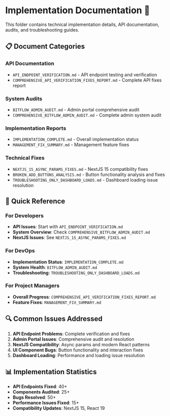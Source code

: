 # Implementation Documentation 🔧

This folder contains technical implementation details, API documentation, audits, and troubleshooting guides.

## 📋 Document Categories

### **API Documentation**
- `API_ENDPOINT_VERIFICATION.md` - API endpoint testing and verification
- `COMPREHENSIVE_API_VERIFICATION_FIXES_REPORT.md` - Complete API fixes report

### **System Audits**
- `BITFLOW_ADMIN_AUDIT.md` - Admin portal comprehensive audit
- `COMPREHENSIVE_BITFLOW_ADMIN_AUDIT.md` - Complete admin system audit

### **Implementation Reports**
- `IMPLEMENTATION_COMPLETE.md` - Overall implementation status
- `MANAGEMENT_FIX_SUMMARY.md` - Management feature fixes

### **Technical Fixes**
- `NEXTJS_15_ASYNC_PARAMS_FIXES.md` - NextJS 15 compatibility fixes
- `BROKEN_ADD_BUTTONS_ANALYSIS.md` - Button functionality analysis and fixes
- `TROUBLESHOOTING_ONLY_DASHBOARD_LOADS.md` - Dashboard loading issue resolution

## 🎯 Quick Reference

### For Developers
- **API Issues**: Start with `API_ENDPOINT_VERIFICATION.md`
- **System Overview**: Check `COMPREHENSIVE_BITFLOW_ADMIN_AUDIT.md`
- **NextJS Issues**: See `NEXTJS_15_ASYNC_PARAMS_FIXES.md`

### For DevOps
- **Implementation Status**: `IMPLEMENTATION_COMPLETE.md`
- **System Health**: `BITFLOW_ADMIN_AUDIT.md`
- **Troubleshooting**: `TROUBLESHOOTING_ONLY_DASHBOARD_LOADS.md`

### For Project Managers
- **Overall Progress**: `COMPREHENSIVE_API_VERIFICATION_FIXES_REPORT.md`
- **Feature Fixes**: `MANAGEMENT_FIX_SUMMARY.md`

## 🔍 Common Issues Addressed

1. **API Endpoint Problems**: Complete verification and fixes
2. **Admin Portal Issues**: Comprehensive audit and resolution
3. **NextJS Compatibility**: Async params and modern React patterns
4. **UI Component Bugs**: Button functionality and interaction fixes
5. **Dashboard Loading**: Performance and loading issue resolution

## 📊 Implementation Statistics

- **API Endpoints Fixed**: 40+
- **Components Audited**: 25+
- **Bugs Resolved**: 50+
- **Performance Issues Fixed**: 15+
- **Compatibility Updates**: NextJS 15, React 19